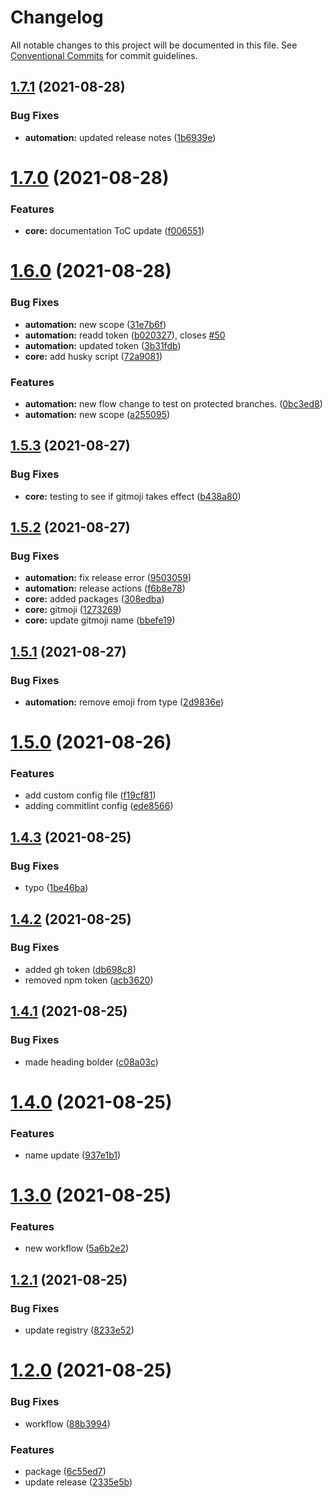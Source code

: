 # Changelog

All notable changes to this project will be documented in this file. See
[Conventional Commits](https://conventionalcommits.org) for commit guidelines.



## [1.7.1](https://github.com/PaleBluDot/github-training/compare/v1.7.0...v1.7.1) (2021-08-28)


### Bug Fixes

* **automation:** updated release notes ([1b6939e](https://github.com/PaleBluDot/github-training/commit/1b6939e9c787cb9309f3d3ab0a1974f4037cedf9))

# [1.7.0](https://github.com/PaleBluDot/github-training/compare/v1.6.0...v1.7.0) (2021-08-28)


### Features

* **core:** documentation ToC update ([f006551](https://github.com/PaleBluDot/github-training/commit/f006551a2ed89d7c8715baee26321d0e01544034))

# [1.6.0](https://github.com/PaleBluDot/github-training/compare/v1.5.3...v1.6.0) (2021-08-28)


### Bug Fixes

* **automation:** new scope ([31e7b6f](https://github.com/PaleBluDot/github-training/commit/31e7b6f197a5049bdc216b79a1aa2c22e5a1b73d))
* **automation:** readd token ([b020327](https://github.com/PaleBluDot/github-training/commit/b02032761819868e1b6a0ffd0a2f41bcf52856dd)), closes [#50](https://github.com/PaleBluDot/github-training/issues/50)
* **automation:** updated token ([3b31fdb](https://github.com/PaleBluDot/github-training/commit/3b31fdb6d86e6575382fd023b528caad2d7f8859))
* **core:** add husky script ([72a9081](https://github.com/PaleBluDot/github-training/commit/72a9081ca46eeb13022d237bbf8e4975e37c9c5e))


### Features

* **automation:** new flow change to test on protected branches. ([0bc3ed8](https://github.com/PaleBluDot/github-training/commit/0bc3ed89ef66889c3a316aaf6e788385154c4085))
* **automation:** new scope ([a255095](https://github.com/PaleBluDot/github-training/commit/a25509535080a67e23f1247c276c5b3baf73d21c))

## [1.5.3](https://github.com/PaleBluDot/github-training/compare/v1.5.2...v1.5.3) (2021-08-27)


### Bug Fixes

* **core:** testing to see if gitmoji takes effect ([b438a80](https://github.com/PaleBluDot/github-training/commit/b438a803a2aaf956de2c50d9a82aec49eadbf13f))

## [1.5.2](https://github.com/PaleBluDot/github-training/compare/v1.5.1...v1.5.2) (2021-08-27)


### Bug Fixes

* **automation:** fix release error ([9503059](https://github.com/PaleBluDot/github-training/commit/9503059f10e463a2ff4dd3170fe74913d1dc142f))
* **automation:** release actions ([f6b8e78](https://github.com/PaleBluDot/github-training/commit/f6b8e7878b1c860311269f50abbd62a61043e133))
* **core:** added packages ([308edba](https://github.com/PaleBluDot/github-training/commit/308edba9d629c7e9c0373b3a106783a91ede3772))
* **core:** gitmoji ([1273269](https://github.com/PaleBluDot/github-training/commit/1273269001d326f77da1135da95542e225612d39))
* **core:** update gitmoji name ([bbefe19](https://github.com/PaleBluDot/github-training/commit/bbefe190dcd24cc1171526705b57e252e3a284f9))

## [1.5.1](https://github.com/PaleBluDot/github-training/compare/v1.5.0...v1.5.1) (2021-08-27)


### Bug Fixes

* **automation:** remove emoji from type ([2d9836e](https://github.com/PaleBluDot/github-training/commit/2d9836e2bbbc97a8be1f1680e80084c489089e37))

# [1.5.0](https://github.com/PaleBluDot/github-training/compare/v1.4.3...v1.5.0) (2021-08-26)

### Features

- add custom config file ([f19cf81](https://github.com/PaleBluDot/github-training/commit/f19cf811bf86974a0594b3f0f4ba76c143fa9ecd))
- adding commitlint config ([ede8566](https://github.com/PaleBluDot/github-training/commit/ede8566fe1ac07985a4311395ec2e8bfa338d8c1))

## [1.4.3](https://github.com/PaleBluDot/github-training/compare/v1.4.2...v1.4.3) (2021-08-25)

### Bug Fixes

- typo ([1be46ba](https://github.com/PaleBluDot/github-training/commit/1be46bab1eabb6b69f3ad376010594872e6fc6c6))

## [1.4.2](https://github.com/PaleBluDot/github-training/compare/v1.4.1...v1.4.2) (2021-08-25)

### Bug Fixes

- added gh token ([db698c8](https://github.com/PaleBluDot/github-training/commit/db698c8385cdccf879bcbacd18094aa690ad50a9))
- removed npm token ([acb3620](https://github.com/PaleBluDot/github-training/commit/acb362002bb28938eddbfb0a67c86658e09d09ea))

## [1.4.1](https://github.com/PaleBluDot/github-training/compare/v1.4.0...v1.4.1) (2021-08-25)

### Bug Fixes

- made heading bolder ([c08a03c](https://github.com/PaleBluDot/github-training/commit/c08a03c8c7bfd5e3d7aa856580f25cdd7ff30fb3))

# [1.4.0](https://github.com/PaleBluDot/github-training/compare/v1.3.0...v1.4.0) (2021-08-25)

### Features

- name update ([937e1b1](https://github.com/PaleBluDot/github-training/commit/937e1b182c78e4705a801398dc28039937bdc3b7))

# [1.3.0](https://github.com/PaleBluDot/github-training/compare/v1.2.1...v1.3.0) (2021-08-25)

### Features

- new workflow ([5a6b2e2](https://github.com/PaleBluDot/github-training/commit/5a6b2e292b1b30dbb0e1ffed8ed37bcac963de67))

## [1.2.1](https://github.com/PaleBluDot/github-training/compare/v1.2.0...v1.2.1) (2021-08-25)

### Bug Fixes

- update registry ([8233e52](https://github.com/PaleBluDot/github-training/commit/8233e523ceef813e500d4900d243078f9ef220e1))

# [1.2.0](https://github.com/PaleBluDot/github-training/compare/v1.1.0...v1.2.0) (2021-08-25)

### Bug Fixes

- workflow ([88b3994](https://github.com/PaleBluDot/github-training/commit/88b39946b3276141ff0d9e8b0a834ab96497b5fe))

### Features

- package ([6c55ed7](https://github.com/PaleBluDot/github-training/commit/6c55ed73f18e56210c9ca3eb733a3d723dcfd1e1))
- update release ([2335e5b](https://github.com/PaleBluDot/github-training/commit/2335e5b89b55cd00f2b7ec883244c376508907af))
